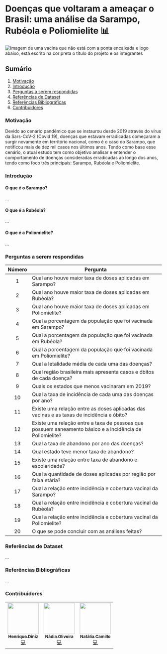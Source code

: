# Doenças que voltaram a ameaçar o Brasil: uma análise da Sarampo, Rubéola e Poliomielite :bar_chart:

![Imagem de uma vacina que não está com a ponta encaixada e logo abaixo, está escrito na cor preta o título do projeto e os integrantes](https://i.imgur.com/oUYpOSc.jpg)


## Sumário

1. [Motivação](#motivacao)
2. [Introdução](#intro)
3. [Perguntas a serem respondidas](#perguntas)
4. [Referências de Dataset](#refsdata)
5. [Referências Bibliográficas](#refs)
6. [Contribuidores](#colaboradores)

<a name="motivacao"></a>
### Motivação

Devido ao cenário pandêmico que se instaurou desde 2019 através do vírus da Sars-CoV-2 (Covid 19), doenças que estavam erradicadas começaram a surgir novamente em território nacional, como é o caso do Sarampo, que notificou mais de dez mil casos nos últimos anos. Tendo como base esse cenário, o atual estudo tem como objetivo analisar e entender o comportamento de doenças consideradas erradicadas ao longo dos anos, tendo como foco três principais: Sarampo, Rubéola e Poliomielite.

<a name="intro"></a>
### Introdução

#### O que é o Sarampo?
...

#### O que é a Rubéola?

...
#### O que é a Poliomielite?

...

<a name="perguntas"></a>
### Perguntas a serem respondidas

| Número |                                                 Pergunta                                                 |
|:------:|--------------------------------------------------------------------------------------------------------|
| 1      | Qual ano houve maior taxa de doses aplicadas em Sarampo?                                                 |
| 2      | Qual ano houve maior taxa de doses aplicadas em Rubéola?                                                 |
| 3      | Qual ano houve maior taxa de doses aplicadas em Poliomielite?                                            |
| 4      | Qual a porcentagem da população que foi vacinada em Sarampo?                                             |
| 5      | Qual a porcentagem da população que foi vacinada em Rubéola?                                             |
| 6      | Qual a porcentagem da população que foi vacinada em Poliomielite?                                        |
| 7      | Qual a letalidade média de cada uma das doenças?                                                         |
| 8      | Qual região brasileira mais apresenta casos e óbitos de cada doença?                                     |
| 9      | Quais os estados que menos vacinaram em 2019?                                                            |
| 10     | Qual a taxa de incidência de cada uma das doenças por ano?                                               |
| 11     | Existe uma relação entre as doses aplicadas das vacinas e as taxas de incidência e óbito?                |
| 12     | Existe uma relação entre a taxa de pessoas que possuem saneamento básico e a incidência de Poliomielite? |
| 13     | Qual a taxa de abandono por ano das doenças?                                                             |
| 14     | Qual estado teve menor taxa de abandono?                                                                 |
| 15     | Existe uma relação entre taxa de abandono e escolaridade?                                                |
| 16     | Qual a quantidade de doses aplicadas por região por faixa etária?                                        |
| 17     | Qual a relação entre incidência e cobertura vacinal da Sarampo?                                          |
| 18     | Qual a relação entre incidência e cobertura vacinal da Rubéola?                                          |
| 19     | Qual a relação entre incidência e cobertura vacinal da Poliomielite?                                     |
| 20     | O que se pode concluir com as análises feitas?                                                           |

<a name="refdata"></a>
### Referências de Dataset
...
<a name="refs"></a>
### Referências Bibliográficas
...

<a name="colaboradores"></a>
### Contribuidores

<table>
  <tr>
    <td align="center"><a href="https://github.com/hpbd152"><img src="https://avatars.githubusercontent.com/u/31517090?v=4" width="100px;" alt=""/><br /><sub><b>Henrique Diniz</b></sub></a><br /><a href="https://github.com/hpbd152" title="Code">💻</a></td>
    <td align="center"><a href="https://github.com/NadiaaOliverr"><img src="https://avatars2.githubusercontent.com/u/41811634?v=4" width="100px;" alt=""/><br /><sub><b>Nádia Oliveira</b></sub></a><br /><a href="https://github.com/NadiaaOliverr" title="Code">💻</a></td>
    <td align="center"><a href="https://github.com/natalicarmo"><img src="https://avatars.githubusercontent.com/u/50000533?v=4" width="100px;" alt=""/><br /><sub><b>Natália Camillo</b></sub></a><br /><a href="https://github.com/natalicarmo" title="Code">💻</a></td>
  </tr>
</table>

